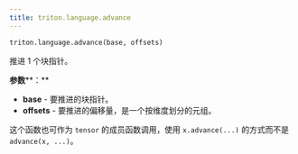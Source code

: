 ```yaml
---
title: triton.language.advance
---
```



```python
triton.language.advance(base, offsets)
```
推进 1 个块指针。

**参数****：**

* **base** - 要推进的块指针。
* **offsets** - 要推进的偏移量，是一个按维度划分的元组。

这个函数也可作为 `tensor` 的成员函数调用，使用 `x.advance(...)` 的方式而不是 `advance(x, ...)`。


